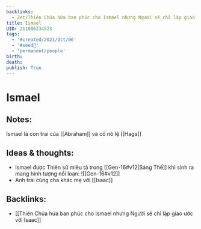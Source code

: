 ```yaml
---
backlinks:
  - Zet/Thiên Chúa hứa ban phúc cho Ismael nhưng Người sẽ chỉ lập giao ước với Isaac
title: Ismael
UID: 211006234523
tags:
  - '#created/2021/Oct/06'
  - '#seed🥜'
  - 'permanent/people'
birth: 
death: 
publish: True
---
```

# Ismael

## Notes:
Ismael là con trai của [[Abraham]] và cô nô lệ [[Haga]]

## Ideas & thoughts:
- Ismael được Thiên sứ miêu tả trong [[Gen-16#v12|Sáng Thế]] khi sinh ra mang hình tượng nổi loạn: 
![[Gen-16#v12]]
- Anh trai cùng cha khác mẹ với [[Isaac]]

## Backlinks:
- [[Thiên Chúa hứa ban phúc cho Ismael nhưng Người sẽ chỉ lập giao ước với Isaac]]
